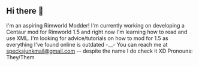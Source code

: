 ## Hi there 👋
I'm an aspiring Rimworld Modder!
I'm currently working on developing a Centaur mod for Rimworld 1.5 and
right now I'm learning how to read and use XML.
I'm looking for advice/tutorials on how to mod for 1.5 as everything I've found online is outdated -__-
You can reach me at specksjunkmail@gmail.com -- despite the name I do check it XD
Pronouns: They/Them
